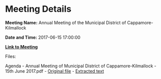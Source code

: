 # Meeting Details

**Meeting Name:** Annual Meeting of the Municipal District of Cappamore-Kilmallock

**Date and Time:** 2017-06-15 17:00:00

**[Link to Meeting](https://www.limerick.ie/council/whats-on/annual-meeting-municipal-district-cappamore-kilmallock-1)**

Files: 

Agenda - Annual Meeting of Municipal District of Cappamore-Kilmallock - 15th June 2017.pdf - [Original file](https://www.limerick.ie/sites/default/files/media/documents/2017-06/00%20Agenda%20Annual%20Meeting%2015th%20June%252c%202017.pdf) - [Extracted text](./Agenda%20-%20Annual%20Meeting%20of%20Municipal%20District%20of%20Cappamore-Kilmallock%20-%2015th%20June%202017.md)

